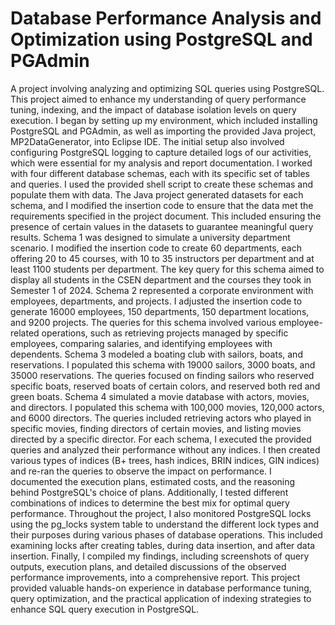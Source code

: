 # Database Performance Analysis and Optimization using PostgreSQL and PGAdmin 
A project involving analyzing and optimizing SQL queries using PostgreSQL. This project aimed to enhance my understanding of query performance tuning, indexing, and the impact of database isolation levels on query execution.
I began by setting up my environment, which included installing PostgreSQL and PGAdmin, as well as importing the provided Java project, MP2DataGenerator, into Eclipse IDE. The initial setup also involved configuring PostgreSQL logging to capture detailed logs of our activities, which were essential for my analysis and report documentation.
I worked with four different database schemas, each with its specific set of tables and queries. I used the provided shell script to create these schemas and populate them with data. The Java project generated datasets for each schema, and I modified the insertion code to ensure that the data met the requirements specified in the project document. This included ensuring the presence of certain values in the datasets to guarantee meaningful query results.
Schema 1 was designed to simulate a university department scenario. I modified the insertion code to create 60 departments, each offering 20 to 45 courses, with 10 to 35 instructors per department and at least 1100 students per department. The key query for this schema aimed to display all students in the CSEN department and the courses they took in Semester 1 of 2024.
Schema 2 represented a corporate environment with employees, departments, and projects. I adjusted the insertion code to generate 16000 employees, 150 departments, 150 department locations, and 9200 projects. The queries for this schema involved various employee-related operations, such as retrieving projects managed by specific employees, comparing salaries, and identifying employees with dependents.
Schema 3 modeled a boating club with sailors, boats, and reservations. I populated this schema with 19000 sailors, 3000 boats, and 35000 reservations. The queries focused on finding sailors who reserved specific boats, reserved boats of certain colors, and reserved both red and green boats.
Schema 4 simulated a movie database with actors, movies, and directors. I populated this schema with 100,000 movies, 120,000 actors, and 6000 directors. The queries included retrieving actors who played in specific movies, finding directors of certain movies, and listing movies directed by a specific director.
For each schema, I executed the provided queries and analyzed their performance without any indices. I then created various types of indices (B+ trees, hash indices, BRIN indices, GIN indices) and re-ran the queries to observe the impact on performance. I documented the execution plans, estimated costs, and the reasoning behind PostgreSQL's choice of plans. Additionally, I tested different combinations of indices to determine the best mix for optimal query performance.
Throughout the project, I also monitored PostgreSQL locks using the pg_locks system table to understand the different lock types and their purposes during various phases of database operations. This included examining locks after creating tables, during data insertion, and after data insertion.
Finally, I compiled my findings, including screenshots of query outputs, execution plans, and detailed discussions of the observed performance improvements, into a comprehensive report. 
This project provided valuable hands-on experience in database performance tuning, query optimization, and the practical application of indexing strategies to enhance SQL query execution in PostgreSQL.

